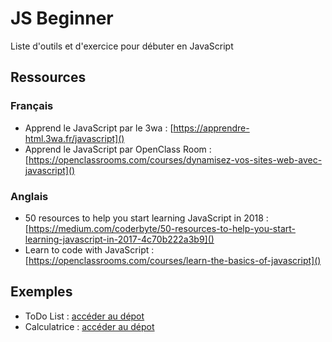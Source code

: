# JS Beginner

Liste d'outils et d'exercice pour débuter en JavaScript

## Ressources

### Français

* Apprend le JavaScript par le 3wa : [https://apprendre-html.3wa.fr/javascript]()
* Apprend le JavaScript par OpenClass Room : [https://openclassrooms.com/courses/dynamisez-vos-sites-web-avec-javascript]()

### Anglais

* 50 resources to help you start learning JavaScript in 2018 : [https://medium.com/coderbyte/50-resources-to-help-you-start-learning-javascript-in-2017-4c70b222a3b9]()
* Learn to code with JavaScript : [https://openclassrooms.com/courses/learn-the-basics-of-javascript]()

## Exemples

* ToDo List : [accéder au dépot](https://github.com/js-learning/todo-list)
* Calculatrice : [accéder au dépot](https://github.com/js-learning/calculator)
